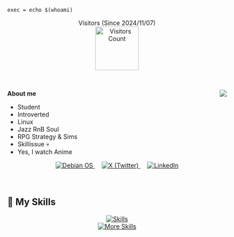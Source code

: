 ```console
exec = echo $(whoami)
```


<p align="center">
Visitors (Since 2024/11/07)<br>
<img src="https://count.getloli.com/@ksanureeves?name=ksanureeves&theme=original-new&padding=7&offset=0&align=top&scale=1&pixelated=1&darkmode=0&num=1" alt="Visitors Count" height="100">
</p>

<br>

**About me**
<img align="right" src="https://github-readme-stats-one-bice.vercel.app/api?username=ksandeleon&theme=tokyonight&show_icons=true&hide_border=true&bg_color=00000000&include_all_commits=true" />
- Student
- Introverted
- Linux
- Jazz RnB Soul
- RPG Strategy & Sims
- Skillissue 💀
- Yes, I watch Anime


<div align="center">
  <a href="https://www.debian.org/">
    <img src="https://img.shields.io/badge/OS-Debian-teal?logo=debian&logoColor=white" alt="Debian OS" />
  </a>&nbsp;  </a>&nbsp;
  <a href="https://x.com/kristyanureeves">
    <img  src="https://img.shields.io/badge/X-kristyanureeves-teal?logo=x&logoColor=white" alt="X (Twitter)" />
  </a>&nbsp;  </a>&nbsp;
  <a href="https://www.linkedin.com/in/christian-de-leon-1991b0341">
    <img  src="https://img.shields.io/badge/LinkedIn-Christian%20De%20Leon-teal?logo=linkedin&logoColor=white" alt="LinkedIn" />
  </a>
</div>

<br>
<br>

## 🚀 My Skills

<div align="center">
 <a href="https://skillicons.dev">
  <img src="https://skillicons.dev/icons?i=flutter,python,c,cpp,java,html,css,js" alt="Skills" />
 </a>
 <br/>
 <a href="https://skillicons.dev">
  <img src="https://skillicons.dev/icons?i=dotnet,mysql,dart,git,github,linux,idea,vscode,visualstudio,vim,androidstudio" alt="More Skills" />
 </a>
</div>

<br>
<br>


